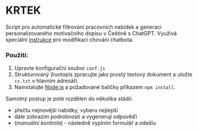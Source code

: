# KRTEK
Script pro automatické filtrování pracovních nabídek a generaci personalizovaného motivačního dopisu v Češtině s ChatGPT.
Využívá speciální [instrukce](src/prompt) pro modifikaci chování chatbota.

### Použití:
1. Upravte konfigurační soubor `conf.js`
2. Strukturovaný životopis zpracujte jako prostý textový dokument a uložte `cv.txt` v hlavním adresáři.
3. Nainstalujte [Node.js](https://nodejs.org/en/download/) a požadované balíčky příkazem `npm install`.

Samotný postup je poté rozdělen do několika stádií:
- přečtu nejnovější nabídky, vyberu nejlepší
- dále zobrazím podrobnosti a vygeneruji odpověďi
- (*manuální kontrola*) - následně vyplním formulář a odešlu

